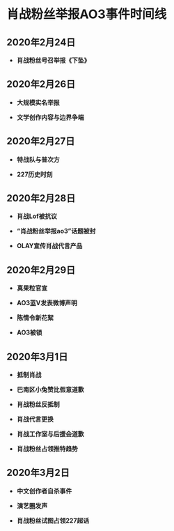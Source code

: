 # 肖战粉丝举报AO3事件时间线

## 2020年2月24日
+ **肖战粉丝号召举报《下坠》**

## 2020年2月26日
+ **大规模实名举报**

+ **文学创作内容与边界争端**

## 2020年2月27日
+ **特战队与普次方**

+ **227历史时刻**

## 2020年2月28日
+ **肖战Lof被抗议**

+ **“肖战粉丝举报ao3”话题被封**

+ **OLAY宣传肖战代言产品**

## 2020年2月29日
+ **真果粒官宣**

+ **AO3蓝V发表微博声明**

+ **陈情令新花絮**

+ **AO3被锁**

## 2020年3月1日
+ **抵制肖战**

+ **巴南区小兔赞比假意道歉**

+ **肖战粉丝反抵制**

+ **肖战代言更换**

+ **肖战工作室与后援会道歉**

+ **肖战粉丝占领推特趋势**

## 2020年3月2日
+ **中文创作者自杀事件**

+ **演艺圈发声**

+ **肖战粉丝试图占领227超话**
